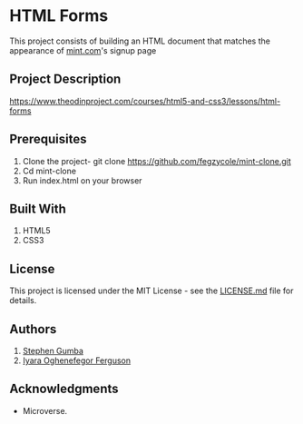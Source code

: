 # HTML Forms

This project consists of building an HTML document that matches the appearance of [mint.com](https://accounts.intuit.com/signup.html)'s signup page

## Project Description

<https://www.theodinproject.com/courses/html5-and-css3/lessons/html-forms>

## Prerequisites

1. Clone the project- git clone <https://github.com/fegzycole/mint-clone.git>
2. Cd mint-clone
3. Run index.html on your browser

## Built With

1. HTML5
2. CSS3

## License

This project is licensed under the MIT License - see the [LICENSE.md](LICENSE.md) file for details.

## Authors

1. [Stephen Gumba](https://github.com/bafiam/Personal-Projects)
2. [Iyara Oghenefegor Ferguson](https://github.com/fegzycole)

## Acknowledgments

* Microverse.

